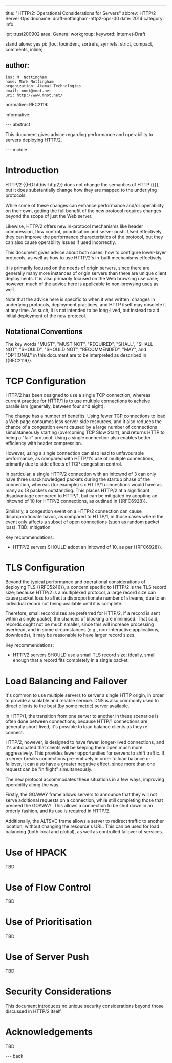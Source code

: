 ---
title: "HTTP/2: Operational Considerations for Servers"
abbrev: HTTP/2 Server Ops
docname: draft-nottingham-http2-ops-00
date: 2014
category: info

ipr: trust200902
area: General
workgroup: 
keyword: Internet-Draft

stand_alone: yes
pi: [toc, tocindent, sortrefs, symrefs, strict, compact, comments, inline]

author:
 -
    ins: M. Nottingham
    name: Mark Nottingham
    organization: Akamai Technologies
    email: mnot@mnot.net
    uri: http://www.mnot.net/

normative:
  RFC2119:

informative:


--- abstract

This document gives advice regarding performance and operability to servers deploying HTTP/2.

--- middle

# Introduction

HTTP/2 {{I-D.httbis-http2}} does not change the semantics of HTTP {{}}, but it does substantially
change how they are mapped to the underlying protocols.

While some of these changes can enhance performance and/or operability on their own, getting the full benefit of the new protocol requires changes beyond the scope of just the Web server.

Likewise, HTTP/2 offers new in-protocol mechanisms like header compression, flow control,
prioritisation and server push. Used effectively, they can improve the performance characteristics
of the protocol, but they can also cause operability issues if used incorrectly.

This document gives advice about both cases; how to configure lower-layer protocols, as well as how
to use HTTP/2's in-built mechanisms effectively. 

It is primarily focused on the needs of origin servers, since there are generally many more
instances of origin servers than there are unique client deployments. It is also primarily focused
on the Web browsing use case; however, much of the advice here is applicable to non-browsing uses
as well.

Note that the advice here is specific to when it was written; changes in underlying protocols, deployment practices, and HTTP itself may obsolete it at any time. As such, it is not intended to be
long-lived, but instead to aid initial deployment of the new protocol.


## Notational Conventions

The key words "MUST", "MUST NOT", "REQUIRED", "SHALL", "SHALL NOT", "SHOULD", "SHOULD NOT",
"RECOMMENDED", "MAY", and "OPTIONAL" in this document are to be interpreted as described in
{{RFC2119}}.


# TCP Configuration

HTTP/2 has been designed to use a single TCP connection, whereas current practice for HTTP/1 is to
use multiple connections to acheive parallelism (generally, between four and eight).

The change has a number of benefits. Using fewer TCP connections to load a Web page consumes less
server-side resources, and it also reduces the chance of a congestion event caused by a large
number of connections simulataneously starting (overcoming TCP Slow Start), and returns HTTP to
being a "fair" protocol. Using a single connection also enables better efficiency with header
compression.

However, using a single connection can also lead to unfavourable performance, as compared with
HTTP/1's use of multiple connections, primarily due to side effects of TCP congestion control.

In particular, a single HTTP/2 connection with an initcwnd of 3 can only have three unacknowledged
packets during the startup phase of the connection, whereas (for example) six HTTP/1 connections
would have as many as 18 packets outstanding. This places HTTP/2 at a significant disadvantage
compared to HTTP/1, but can be mitigated by adopting an initcwnd of 10 for HTTP/2 connections, as
outlined in {{RFC6928}}.

Similarly, a congestion event on a HTTP/2 connection can cause disproprortionate havoc, as compared
to HTTP/1, in those cases where the event only affects a subset of open connections (such as random
packet loss). TBD: mitigation

Key recommendations:
 * HTTP/2 servers SHOULD adopt an initcwnd of 10, as per {{RFC6928}}.


# TLS Configuration

Beyond the typical performance and operational considerations of deploying TLS {{RFC5246}}, a
concern specific to HTTP/2 is the TLS record size; because HTTP/2 is a multiplexed protocol, a
large record size can cause packet loss to affect a disproportionate number of streams, due to an
individual record not being available until it is complete.

Therefore, small record sizes are preferred for HTTP/2; if a record is sent within a single packet,
the chances of blocking are minimised. That said, records ought not be much smaller, since this
will increase processing overhead, and in some circumstances (e.g., non-interactive applications,
downloads), it may be reasonable to have larger record sizes.

Key recommendations:
 * HTTP/2 servers SHOULD use a small TLS record size; ideally, small enough that a record fits completely in a single packet.


# Load Balancing and Failover 

It's common to use multiple servers to server a single HTTP origin, in order to provide a scalable
and reliable service. DNS is also commonly used to direct clients to the best (by some metric)
server available.

In HTTP/1, the transition from one server to another in these scenarios is often done between
connections; because HTTP/1 connections are generally short-lived, it's possible to load balance
clients as they re-connect.

HTTP/2, however, is designed to have fewer, longer-lived connections, and it's anticipated that
clients will be keeping them open much more aggressively. This provides fewer opportunities for
servers to shift traffic. If a server breaks connections pre-emtively in order to load balance or
failover, it can also have a greater negative effect, since more than one request can be "in
flight" simultaneously.

The new protocol accommodates these situations in a few ways, improving operability along the way.

Firstly, the GOAWAY frame allows servers to announce that they will not serve additional requests on
a connection, while still completing those that preceed the GOAWAY. This allows a connection to be
shut down in an orderly fashion, and its use is required in HTTP/2.

Additionally, the ALTSVC frame allows a server to redirect traffic to another location, without
changing the resource's URL. This can be used for load balancing (both local and global), as well
as controlled failover of services.


# Use of HPACK

TBD

# Use of Flow Control

TBD

# Use of Prioritisation

TBD

# Use of Server Push

TBD


# Security Considerations

This document introduces no unique security considerations beyond those discussed in HTTP/2 itself.


# Acknowledgements

TBD

--- back
